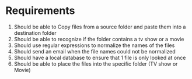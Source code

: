# Requirements
1. Should be able to Copy files from a source folder and paste them into a destination folder
2. Should be able to recognize if the folder contains a tv show or a movie
3. Should use regular expressions to normalize the names of the files
4. Should send an email when the file names could not be normalized
5. Should have a local database to ensure that 1 file is only looked at once
6. Should be able to place the files into the specific folder (TV show or Movie)